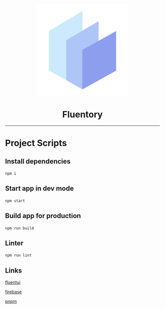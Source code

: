 <div align="center">
  <img src="./public/logo.png" width="300px">
  <h1>Fluentory</h1>
</div>

<hr />

# Project Scripts

## Install dependencies

`npm i`

## Start app in dev mode

`npm start`

## Build app for production

`npm run build`

## Linter

`npm run lint`

## Links

[fluentui](https://react.fluentui.dev/?path=/docs/concepts-introduction--page)

[firebase](https://firebase.google.com/docs/auth/web/google-signin?hl=pt&authuser=0)

[pnpm](https://pnpm.io/workspaces)

